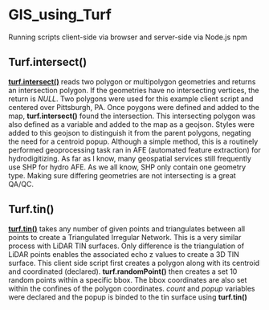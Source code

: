 # GIS_using_Turf
Running scripts client-side via browser and server-side via Node.js npm

## Turf.intersect()

**[turf.intersect()](http://turfjs.org/docs/#intersect)** reads two polygon or multipolygon geometries and returns an intersection polygon. If the geometries have no intersecting vertices, the return is *NULL*. Two polygons were used for this example client script and centered over Pittsburgh, PA. Once poygons were defined and added to the map, **turf.intersect()** found the intersection. This intersecting polygon was also defined as a variable and added to the map as a geojson. Styles were added to this geojson to distinguish it from the parent polygons, negating the need for a centroid popup. Although a simple method, this is a routinely performed geoprocessing task ran in AFE (automated feature extraction) for hydrodigitizing. As far as I know, many geospatial services still frequently use SHP for hydro AFE. As we all know, SHP only contain
one geometry type. Making sure differing geometries are not intersecting is a great QA/QC.

## Turf.tin()

**[turf.tin()](http://turfjs.org/docs/#tin)** takes any number of given points and triangulates between all points to create a Triangulated Irregular Network. This is a very similar process with LiDAR TIN surfaces. Only difference is the triangulation of LiDAR points enables the associated echo z values to create a 3D TIN surface. This client side script first creates a polygon along with its centroid and coordinated (declared). **turf.randomPoint()** then creates a set 10 random points within a specific bbox. The bbox coordinates are also set within the confines of the polygon coordinates. *count* and *popup* variables were declared and the popup is binded to the tin surface using **turf.tin()**